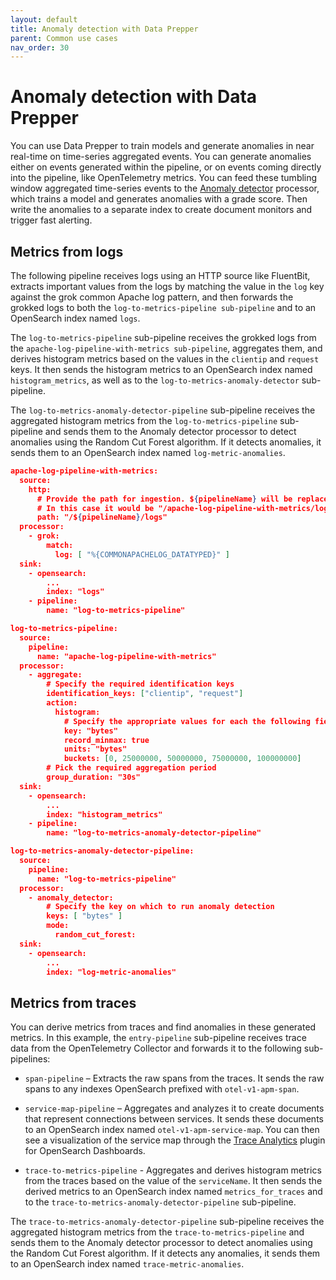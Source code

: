 ```yaml
---
layout: default
title: Anomaly detection with Data Prepper
parent: Common use cases
nav_order: 30
---
```


# Anomaly detection with Data Prepper

You can use Data Prepper to train models and generate anomalies in near real-time on time-series aggregated events. You can generate anomalies either on events generated within the pipeline, or on events coming directly into the pipeline, like OpenTelemetry metrics. You can feed these tumbling window aggregated time-series events to the [Anomaly detector]({{site.url}}{{site.baseurl}}/data-prepper/pipelines/configuration/processors/anomaly-detector/) processor, which trains a model and generates anomalies with a grade score. Then write the anomalies to a separate index to create document monitors and trigger fast alerting.

## Metrics from logs 

The following pipeline receives logs using an HTTP source like FluentBit, extracts important values from the logs by matching the value in the `log` key against the grok common Apache log pattern, and then forwards the grokked logs to both the `log-to-metrics-pipeline sub-pipeline` and to an OpenSearch index named `logs`.

The `log-to-metrics-pipeline` sub-pipeline receives the grokked logs from the `apache-log-pipeline-with-metrics sub-pipeline`, aggregates them, and derives histogram metrics based on the values in the `clientip` and `request` keys. It then sends the histogram metrics to an OpenSearch index named `histogram_metrics`, as well as to the `log-to-metrics-anomaly-detector` sub-pipeline.

The `log-to-metrics-anomaly-detector-pipeline` sub-pipeline receives the aggregated histogram metrics from the `log-to-metrics-pipeline` sub-pipeline and sends them to the Anomaly detector processor to detect anomalies using the Random Cut Forest algorithm. If it detects anomalies, it sends them to an OpenSearch index named `log-metric-anomalies`.

```json
apache-log-pipeline-with-metrics:
  source:
    http:
      # Provide the path for ingestion. ${pipelineName} will be replaced with pipeline name configured for this pipeline.
      # In this case it would be "/apache-log-pipeline-with-metrics/logs". This will be the FluentBit output URI value.
      path: "/${pipelineName}/logs"
  processor:
    - grok:
        match:
          log: [ "%{COMMONAPACHELOG_DATATYPED}" ]
  sink:
    - opensearch:
        ...
        index: "logs"
    - pipeline:
        name: "log-to-metrics-pipeline"

log-to-metrics-pipeline:
  source:
    pipeline:
      name: "apache-log-pipeline-with-metrics"
  processor:
    - aggregate:
        # Specify the required identification keys
        identification_keys: ["clientip", "request"]
        action:
          histogram:
            # Specify the appropriate values for each the following fields
            key: "bytes"
            record_minmax: true
            units: "bytes"
            buckets: [0, 25000000, 50000000, 75000000, 100000000]
        # Pick the required aggregation period
        group_duration: "30s"
  sink:
    - opensearch:
        ...
        index: "histogram_metrics"
    - pipeline:
        name: "log-to-metrics-anomaly-detector-pipeline"

log-to-metrics-anomaly-detector-pipeline:
  source:
    pipeline:
      name: "log-to-metrics-pipeline"
  processor:
    - anomaly_detector:
        # Specify the key on which to run anomaly detection
        keys: [ "bytes" ]
        mode:
          random_cut_forest:
  sink:
    - opensearch:
        ...
        index: "log-metric-anomalies"
```

## Metrics from traces

You can derive metrics from traces and find anomalies in these generated metrics. In this example, the `entry-pipeline` sub-pipeline receives trace data from the OpenTelemetry Collector and forwards it to the following sub-pipelines:

- `span-pipeline` – Extracts the raw spans from the traces. It sends the raw spans to any indexes OpenSearch prefixed with `otel-v1-apm-span`.

- `service-map-pipeline` – Aggregates and analyzes it to create documents that represent connections between services. It sends these documents to an OpenSearch index named `otel-v1-apm-service-map`. You can then see a visualization of the service map through the [Trace Analytics]({{site.url}}{{site.baseurl}}/observing-your-data/trace/index/) plugin for OpenSearch Dashboards.

- `trace-to-metrics-pipeline` - Aggregates and derives histogram metrics from the traces based on the value of the `serviceName`. It then sends the derived metrics to an OpenSearch index named `metrics_for_traces` and to the `trace-to-metrics-anomaly-detector-pipeline` sub-pipeline.

The `trace-to-metrics-anomaly-detector-pipeline` sub-pipeline receives the aggregated histogram metrics from the `trace-to-metrics-pipeline` and sends them to the Anomaly detector processor to detect anomalies using the Random Cut Forest algorithm. If it detects any anomalies, it sends them to an OpenSearch index named `trace-metric-anomalies`.
